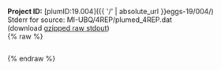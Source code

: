 **Project ID:** [plumID:19.004]({{ '/' | absolute_url }}eggs-19/004/)  
Stderr for source:  MI-UBQ/4REP/plumed_4REP.dat   
(download [gzipped raw stdout](plumed_4REP.dat.plumed.stdout.txt.gz))  
{% raw %}
<pre>
</pre>
{% endraw %}
